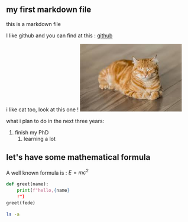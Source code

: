 
## my first markdown file
this is a markdown file

I like github and you can find at this : [github](http://github.com/)

i like cat too, look at this one !
![ A beautiful cat](./images/cat.jpeg)

what i plan to do in the next three years:
1. finish my PhD
    1. learning a lot
## let's have some mathematical formula

A well known formula is : $E=mc^2$

```python
def greet(name):
    print(f"hello,{name}
    !")
greet(fede)
```
```bash
ls -a
```
